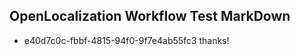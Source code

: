 ## OpenLocalization Workflow Test MarkDown

* e40d7c0c-fbbf-4815-94f0-9f7e4ab55fc3 
thanks!



<!--HONumber=Jan16_HO4-->

